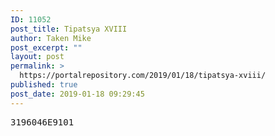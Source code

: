 ```yaml
---
ID: 11052
post_title: Tipatsya XVIII
author: Taken Mike
post_excerpt: ""
layout: post
permalink: >
  https://portalrepository.com/2019/01/18/tipatsya-xviii/
published: true
post_date: 2019-01-18 09:29:45
---
```

<pre>3196046E9101</pre>